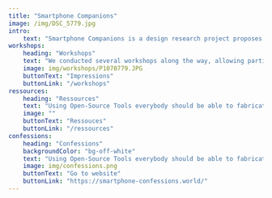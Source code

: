 ```yaml
---
title: "Smartphone Companions"
image: /img/DSC_5779.jpg
intro:
    text: "Smartphone Companions is a design research project proposes to explore new forms of interaction with the data flows passing through our smartphone, questioning the status of total object that this device has acquired."
workshops:
    heading: "Workshops"
    text: "We conducted several workshops along the way, allowing participants to create companions for their own need. If you are interested in getting a workshop yourself please contact us!"
    image: img/workshops/P1070779.JPG
    buttonText: "Impressions"
    buttonLink: "/workshops"
ressources:
    heading: "Ressources"
    text: "Using Open-Source Tools everybody should be able to fabricate their own companion. Here insight in our tools."
    image: ""
    buttonText: "Ressouces"
    buttonLink: "/ressources"
confessions:
    heading: "Confessions"
    backgroundColor: "bg-off-white"
    text: "Using Open-Source Tools everybody should be able to fabricate their own companion. Here insight in our tools."
    image: img/confessions.png
    buttonText: "Go to website"
    buttonLink: "https://smartphone-confessions.world/"
---
```

